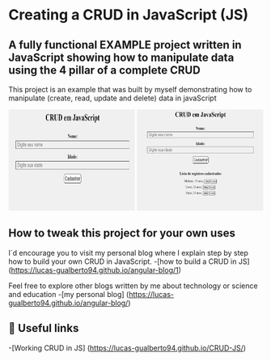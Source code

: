
# Creating a CRUD in JavaScript (JS)

## A fully functional EXAMPLE project written in JavaScript showing how to manipulate data using the 4 pillar of a complete CRUD

This project is an example that was built by myself demonstrating how to manipulate (create, read, update and delete) data in javaScript

<img src="./img1.png" width="250" height="200" /> <img src="./img2.png" width="250" height="200" />      


## How to tweak this project for your own uses
I´d encourage you to visit my personal blog where I explain step by step how to build your own CRUD in JavaScript.
-[how to build a CRUD in JS] (https://lucas-gualberto94.github.io/angular-blog/1)

Feel free to explore other blogs written by me about technology or science and education
-[my personal blog] (https://lucas-gualberto94.github.io/angular-blog/)


## 📖 Useful links

-[Working CRUD in JS] (https://lucas-gualberto94.github.io/CRUD-JS/)
